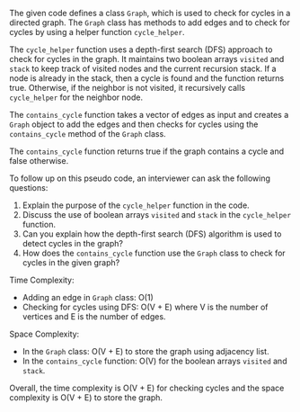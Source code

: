The given code defines a class `Graph`, which is used to check for cycles in a directed graph. The `Graph` class has methods to add edges and to check for cycles by using a helper function `cycle_helper`.

The `cycle_helper` function uses a depth-first search (DFS) approach to check for cycles in the graph. It maintains two boolean arrays `visited` and `stack` to keep track of visited nodes and the current recursion stack. If a node is already in the stack, then a cycle is found and the function returns true. Otherwise, if the neighbor is not visited, it recursively calls `cycle_helper` for the neighbor node.

The `contains_cycle` function takes a vector of edges as input and creates a `Graph` object to add the edges and then checks for cycles using the `contains_cycle` method of the `Graph` class.

The `contains_cycle` function returns true if the graph contains a cycle and false otherwise.

To follow up on this pseudo code, an interviewer can ask the following questions:
1. Explain the purpose of the `cycle_helper` function in the code.
2. Discuss the use of boolean arrays `visited` and `stack` in the `cycle_helper` function.
3. Can you explain how the depth-first search (DFS) algorithm is used to detect cycles in the graph?
4. How does the `contains_cycle` function use the `Graph` class to check for cycles in the given graph?

Time Complexity:
- Adding an edge in `Graph` class: O(1)
- Checking for cycles using DFS: O(V + E) where V is the number of vertices and E is the number of edges.

Space Complexity:
- In the `Graph` class: O(V + E) to store the graph using adjacency list.
- In the `contains_cycle` function: O(V) for the boolean arrays `visited` and `stack`.

Overall, the time complexity is O(V + E) for checking cycles and the space complexity is O(V + E) to store the graph.